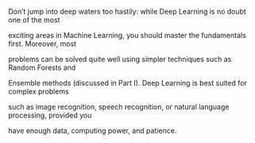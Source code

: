 Don’t jump into deep waters too hastily: while Deep Learning is no doubt one of the most

exciting areas in Machine Learning, you should master the fundamentals first. Moreover, most

problems can be solved quite well using simpler techniques such as Random Forests and

Ensemble methods (discussed in Part I). Deep Learning is best suited for complex problems

such as image recognition, speech recognition, or natural language processing, provided you

have enough data, computing power, and patience.
